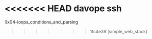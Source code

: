 <<<<<<< HEAD
davope ssh
=======
0x04-loops_conditions_and_parsing
>>>>>>> 1fc4e38 (simple_web_stack)
